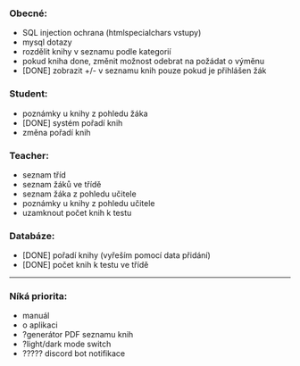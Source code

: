 ### Obecné:
  - SQL injection ochrana (htmlspecialchars vstupy)
  - mysql dotazy
  - rozdělit knihy v seznamu podle kategorií
  - pokud kniha done, změnit možnost odebrat na požádat o výměnu
  - [DONE] zobrazit +/- v seznamu knih pouze pokud je přihlášen žák

### Student:
  - poznámky u knihy z pohledu žáka
  - [DONE] systém pořadí knih
  - změna pořadí knih

### Teacher:
  - seznam tříd
  - seznam žáků ve třídě
  - seznam žáka z pohledu učitele
  - poznámky u knihy z pohledu učitele
  - uzamknout počet knih k testu

### Databáze:
  - [DONE] pořadí knihy (vyřeším pomocí data přidání)
  - [DONE] počet knih k testu ve třídě

---

### Níká priorita:
  - manuál
  - o aplikaci
  - ?generátor PDF seznamu knih
  - ?light/dark mode switch
  - ????? discord bot notifikace
